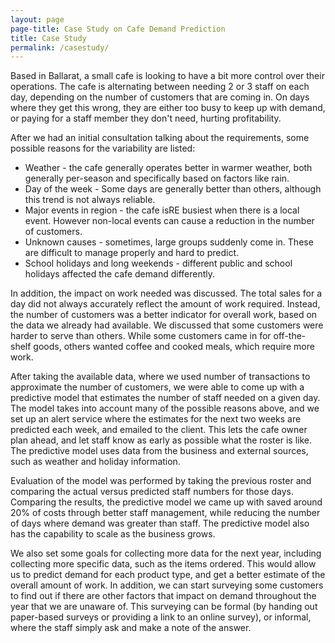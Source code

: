 ```yaml
---
layout: page
page-title: Case Study on Cafe Demand Prediction
title: Case Study
permalink: /casestudy/
---
```


Based in Ballarat, a small cafe is looking to have a bit more control over their operations.
The cafe is alternating between needing 2 or 3 staff on each day, depending on the number of customers that are coming in.
On days where they get this wrong, they are either too busy to keep up with demand, or paying for a staff member they don't need, hurting profitability.

After we had an initial consultation talking about the requirements, some possible reasons for the variability are listed:

* Weather - the cafe generally operates better in warmer weather, both generally per-season and specifically based on factors like rain.
* Day of the week - Some days are generally better than others, although this trend is not always reliable.
* Major events in region - the cafe isRE busiest when there is a local event. However non-local events can cause a reduction in the number of customers.
* Unknown causes - sometimes, large groups suddenly come in. These are difficult to manage properly and hard to predict.
* School holidays and long weekends - different public and school holidays affected the cafe demand differently.

In addition, the impact on work needed was discussed. The total sales for a day did not always accurately reflect the amount of work required.
Instead, the number of customers was a better indicator for overall work, based on the data we already had available.
We discussed that some customers were harder to serve than others.
While some customers came in for off-the-shelf goods, others wanted coffee and cooked meals, which require more work.

After taking the available data, where we used number of transactions to approximate the number of customers, we were able to come up with a predictive model that estimates the number of staff needed on a given day.
The model takes into account many of the possible reasons above, and we set up an alert service where the estimates for the next two weeks are predicted each week, and emailed to the client.
This lets the cafe owner plan ahead, and let staff know as early as possible what the roster is like.
The predictive model uses data from the business and external sources, such as weather and holiday information.

Evaluation of the model was performed by taking the previous roster and comparing the actual versus predicted staff numbers for those days.
Comparing the results, the predictive model we came up with saved around 20% of costs through better staff management, while reducing the number of days where demand was greater than staff.
The predictive model also has the capability to scale as the business grows.

We also set some goals for collecting more data for the next year, including collecting more specific data, such as the items ordered.
This would allow us to predict demand for each product type, and get a better estimate of the overall amount of work.
In addition, we can start surveying some customers to find out if there are other factors that impact on demand throughout the year that we are unaware of.
This surveying can be formal (by handing out paper-based surveys or providing a link to an online survey), or informal, where the staff simply ask and make a note of the answer.
